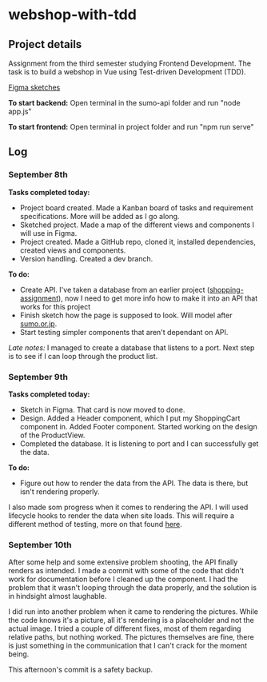 # webshop-with-tdd

## Project details
Assignment from the third semester studying Frontend Development. The task is to build a webshop in Vue using Test-driven Development (TDD). 

[Figma sketches](https://www.figma.com/file/1kOgUaWugjZF6SvEFDwv87/webshop-tdd-sketch?node-id=3%3A22)

**To start backend:**
Open terminal in the sumo-api folder and run "node app.js"

**To start frontend:**
Open terminal in project folder and run "npm run serve"

## Log

### September 8th

**Tasks completed today:**
- Project board created. Made a Kanban board of tasks and requirement specifications. More will be added as I go along.
- Sketched project. Made a map of the different views and components I will use in Figma. 
- Project created. Made a GitHub repo, cloned it, installed dependencies, created views and components.
- Version handling. Created a dev branch.

**To do:**
- Create API. I've taken a database from an earlier project ([shopping-assignment](https://github.com/Vicachu42/shopping-assignment)), now I need to get more info how to make it into an API that works for this project
- Finish sketch how the page is supposed to look. Will model after [sumo.or.jp](https://www.sumo.or.jp/En/).
- Start testing simpler components that aren't dependant on API.

*Late notes:* I managed to create a database that listens to a port. Next step is to see if I can loop through the product list.

### September 9th
**Tasks completed today:**
- Sketch in Figma. That card is now moved to done.
- Design. Added a Header component, which I put my ShoppingCart component in. Added Footer component. Started working on the design of the ProductView.
- Completed the database. It is listening to port and I can successfully get the data.

**To do:**
- Figure out how to render the data from the API. The data is there, but isn't rendering properly.

I also made som progress when it comes to rendering the API. I will used lifecycle hooks to render the data when site loads. This will require a different method of testing, more on that found [here](https://medium.com/@sebastiencorreia/testing-vue-js-lifecycle-hook-43c1227815bd).

### September 10th
After some help and some extensive problem shooting, the API finally renders as intended. I made a commit with some of the code that didn't work for documentation before I cleaned up the component. I had the problem that it wasn't looping through the data properly, and the solution is in hindsight almost laughable.

I did run into another problem when it came to rendering the pictures. While the code knows it's a picture, all it's rendering is a placeholder and not the actual image. I tried a couple of different fixes, most of them regarding relative paths, but nothing worked. The pictures themselves are fine, there is just something in the communication that I can't crack for the moment being.

This afternoon's commit is a safety backup.